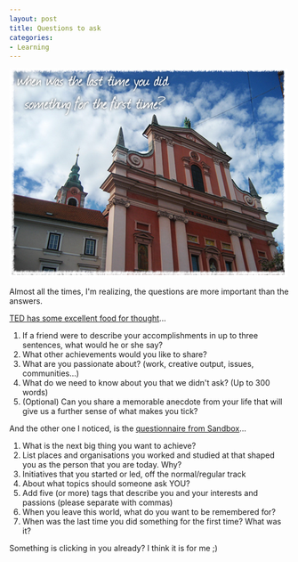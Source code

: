 ```yaml
---
layout: post
title: Questions to ask
categories:
- Learning
---
```



![](/img/question.jpg "question")

Almost all the times, I'm realizing, the questions are more important than the answers.

[TED has some excellent food for thought](http://www.ted.com/registration/apply)...

1. If a friend were to describe your accomplishments in up to three sentences, what would he or she say?
2. What other achievements would you like to share?
3. What are you passionate about? (work, creative output, issues, communities…)
4. What do we need to know about you that we didn't ask? (Up to 300 words)
5. (Optional) Can you share a memorable anecdote from your life that will give us a further sense of what makes you tick?

And the other one I noticed, is the [questionnaire from Sandbox](http://www.sandbox-network.com/join/)...

1. What is the next big thing you want to achieve?
2. List places and organisations you worked and studied at that shaped you as the person that you are today. Why?
3. Initiatives that you started or led, off the normal/regular track
4. About what topics should someone ask YOU?
5. Add five (or more) tags that describe you and your interests and passions (please separate with commas)
6. When you leave this world, what do you want to be remembered for?
7. When was the last time you did something for the first time? What was it?

Something is clicking in you already? I think it is for me ;)
